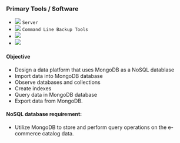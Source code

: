 ### Primary Tools / Software
- <img src="https://img.shields.io/badge/MongoDB-%234ea94b.svg?style=for-the-badge&logo=mongodb&logoColor=white"> ```Server```
- <img src="https://img.shields.io/badge/MongoDB-%234ea94b.svg?style=for-the-badge&logo=mongodb&logoColor=white"> ```Command Line Backup Tools```
- <img src="https://img.shields.io/badge/python-3670A0?style=for-the-badge&logo=python&logoColor=ffdd54"><br>
- <img src="https://img.shields.io/badge/Apache%20Airflow-017CEE?style=for-the-badge&logo=Apache%20Airflow&logoColor=white"><br>

#### Objective
- Design a data platform that uses MongoDB as a NoSQL datablase
- Import data into MongoDB database
- Observe databases and collections
- Create indexes
- Query data in MongoDB database
- Export data from MongoDB.

#### NoSQL database requirement:
- Utilize MongoDB to store and perform query operations on the e-commerce catalog data.

